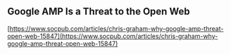 ## Google AMP Is a Threat to the Open Web
  
  [https://www.socpub.com/articles/chris-graham-why-google-amp-threat-open-web-15847](https://www.socpub.com/articles/chris-graham-why-google-amp-threat-open-web-15847)